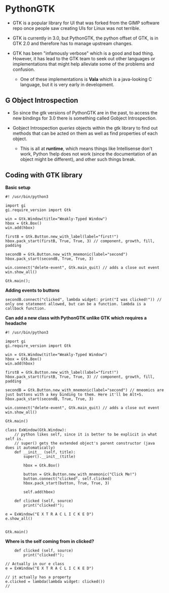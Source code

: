# PythonGTK

- GTK is a popular library for UI that was forked from the GIMP software repo once people saw creating UIs for Linux was not terrible.

- GTK is currently in 3.0, but PythonGTK, the python offset of GTK, is in GTK 2.0 and therefore has to manage upstream changes.

- GTK has been "infamously verbose" which is a good and bad thing. However, it has lead to the GTK team to seek out other languages or implementations that might help alleviate some of the problems and confusion.
    - One of these implementations is **Vala** which is a java-looking C language, but it is very early in development.


## G Object Introspection
- So since the gtk versions of PythonGTK are in the past, to access the new bindings for 3.0 there is something called Gobject Introspection.

- Gobject Introspection *queries* objects within the gtk library to find out methods that can be acted on them as well as find properties of each object.
    - This is all at **runtime**, which means things like Intellisense don't work, Python !help does not work (since the documentation of an object might be different), and other such things break.


## Coding with GTK library

**Basic setup**
```
#! /usr/bin/python3

import gi
gi.require_version import Gtk

win = Gtk.Window(title="Weakly-Typed Window")
hbox = Gtk.Box()
win.add(hbox)

firstB = Gtk.Button.new_with_label(label="first!")
hbox.pack_start(firstB, True, True, 3) // component, growth, fill, padding

secondB = Gtk.Button.new_with_mnemonic(label="second")
hbox.pack_start(secondB, True, True, 3)

win.connect("delete-event", Gtk.main_quit) // adds a close out event
win.show_all()

Gtk.main();
```

**Adding events to buttons**
```
secondB.connect("clicked", lambda widget: print("I was clicked!")) // only one statement allowed, but can be a function. lambda is a callback function.

```

**Can add a new class with PythonGTK unlike GTK which requires a headache**

```
#! /usr/bin/python3

import gi
gi.require_version import Gtk

win = Gtk.Window(title="Weakly-Typed Window")
hbox = Gtk.Box()
win.add(hbox)

firstB = Gtk.Button.new_with_label(label="first!")
hbox.pack_start(firstB, True, True, 3) // component, growth, fill, padding

secondB = Gtk.Button.new_with_mnemonic(label="second") // mneomics are just buttons with a key binding to them. Here it'll be Alt+S.
hbox.pack_start(secondB, True, True, 3)

win.connect("delete-event", Gtk.main_quit) // adds a close out event
win.show_all()

Gtk.main()

class ExWindow(Gtk.Window):
    // python likes self, since it is better to be explicit in what self is.
    // super() gets the extended object's parent constructor (java does it automatically)
    def __init__ (self, title):
        super().__init__(title)

        hbox = Gtk.Box()

        button = Gtk.Button.new_with_mnemonic("Click Me!")
        button.connect("clicked", self.clicked)
        hbox.pack_start(button, True, True, 3)

        self.add(hbox)

    def clicked (self, source)
        print("clicked!");

e = ExWindow("E X T R A C L I C K E D")
e.show_all()


Gtk.main()

```

**Where is the self coming from in clicked?**
```
    def clicked (self, source)
        print("clicked!");

// Actually in our e class
e = ExWindow("E X T R A C L I C K E D")

// it actually has a property
e.clicked = lambda(lambda widget: clicked())
// 
```
